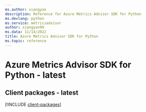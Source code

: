 ```yaml
---
ms.author: xiangyan
description: Reference for Azure Metrics Advisor SDK for Python
ms.devlang: python
ms.service: metricsadvisor
author: xiangyan99
ms.data: 11/14/2022
title: Azure Metrics Advisor SDK for Python
ms.topic: reference
---
```

# Azure Metrics Advisor SDK for Python - latest

## Client packages - latest
[!INCLUDE [client-packages](metrics-advisor-client-index.md)]